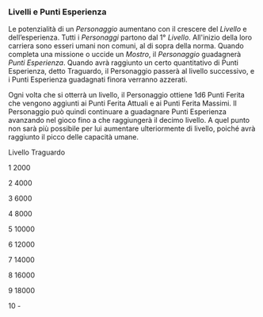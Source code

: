 ### Livelli e Punti Esperienza

Le potenzialità di un _Personaggio_ aumentano con il crescere del _Livello_ e dell’esperienza. Tutti i _Personaggi_  partono dal 1° _Livello_. All'inizio della loro carriera sono esseri umani non comuni, al di sopra della norma. Quando completa una missione o uccide un _Mostro_, il _Personaggio_ guadagnerà _Punti Esperienza_. Quando avrà raggiunto un certo quantitativo di Punti Esperienza, detto Traguardo, il Personaggio passerà al livello successivo, e i Punti Esperienza guadagnati finora verranno azzerati.

Ogni volta che si otterrà un livello, il Personaggio ottiene 1d6 Punti Ferita che vengono aggiunti ai Punti Ferita Attuali e ai Punti Ferita Massimi. Il Personaggio può quindi continuare a guadagnare Punti Esperienza avanzando nel gioco fino a che raggiungerà il decimo livello. A quel punto non sarà più possibile per lui aumentare ulteriormente di livello, poiché avrà raggiunto il picco delle capacità umane.

Livello    Traguardo

1    2000

2    4000

3    6000

4    8000

5    10000

6    12000

7    14000

8    16000

9    18000

10    -

